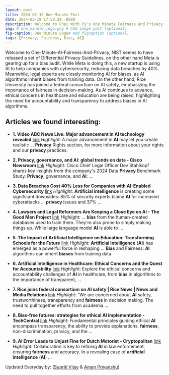 ```yaml
---
layout: post
title: 2024-02-19 One-Minute Post
date: 2024-02-19 17:59:29 -0500
description: Welcome to Chai With Py's One Minute Fairness and Privacy, which aims to provide you the current happenings in the world of Fairness, Privacy, and AI.
img: # one_minute_logo.png # Add image post (optional)
fig-caption: One Minute Logo# Add figcaption (optional)
tags: [Privacy, Fairness, Bias, AI]
---
```


Welcome to One-Minute-AI-Fairness-And-Privacy, NIST seems to have released a set of Differential Privacy Guidelines, on the other hand Meta is gearing up for a bias audit. While Meta is doing this, a new startup is using AI to help companies with cybersecurity, reducing data breaches by 40%. Meanwhile, legal experts are closely monitoring AI for biases, as AI algorithms inherit biases from training data. On the other hand, Rice University has joined a federal consortium on AI safety, emphasizing the importance of fairness in decision-making. As AI continues to advance, ethical concerns in healthcare and education are being raised, highlighting the need for accountability and transparency to address biases in AI algorithms.

## Articles we found interesting:

- **1. Video ABC News Live: Major advancement in <b>AI</b> technology revealed** [link](https://abcnews.go.com/International/video/abc-news-live-major-advancement-ai-technology-revealed-107343820)
_Highlight:_ A major advancement in <b>AI</b> may let you create realistic ... <b>Privacy</b> Rights section, for more information about your rights and our <b>privacy</b> practices.

- **2. <b>Privacy</b>, governance, and <b>AI</b>: global trends on data - Cisco Newsroom** [link](https://newsroom.cisco.com/c/r/newsroom/en/us/a/y2024/m02/privacy-governance-and-ai-global-trends-on-data.html%3Fsource%3Drss)
_Highlight:_ Cisco Chief Legal Officer Dev Stahlkopf shares key insights from the company&#39;s 2024 Data <b>Privacy</b> Benchmark Study. <b>Privacy</b>, governance, and <b>AI</b>:&nbsp;...

- **3. Data Breaches Cost 40% Less for Companies with <b>AI</b>-Enabled Cybersecurity** [link](https://www.retailtouchpoints.com/resources/data-breaches-cost-40-less-for-companies-with-ai-enabled-cybersecurity)
_Highlight:_ <b>Artificial intelligence</b> is creating some significant downsides: 85% of security experts blame <b>AI</b> for increased cyberattacks ... <b>privacy</b> issues and 37%&nbsp;...

- **4. Lawyers and Legal Reformers Are Keeping a Close Eye on <b>AI</b> - The Good Men Project** [link](https://goodmenproject.com/featured-content/lawyers-and-legal-reformers-are-keeping-a-close-eye-on-ai/)
_Highlight:_ ... <b>bias</b> from the human-created databases used to train them. They&#39;re also prone to simply making things up. While large language model <b>AI</b> is able to&nbsp;...

- **5. The Impact of <b>Artificial Intelligence</b> on Education: Transforming Schools for the Future** [link](https://medium.com/%40afraser820/the-impact-of-artificial-intelligence-on-education-transforming-schools-for-the-future-4634db2fb637%3FresponsesOpen%3Dtrue%26sortBy%3DREVERSE_CHRON)
_Highlight:_ <b>Artificial Intelligence</b> (<b>AI</b>) has emerged as a powerful force in reshaping ... <b>Bias</b> and Fairness: <b>AI</b> algorithms can inherit <b>biases</b> from training data.

- **6. <b>Artificial Intelligence</b> in Healthcare: Ethical Concerns and the Quest for Accountability** [link](https://pc-tablet.com/artificial-intelligence-in-healthcare-ethical-concerns-and-the-quest-for-accountability/)
_Highlight:_ Explore the ethical concerns and accountability challenges of <b>AI</b> in healthcare, from <b>bias</b> in algorithms to the importance of transparent,&nbsp;...

- **7. Rice joins federal consortium on <b>AI</b> safety | Rice News | News and Media Relations** [link](https://news.rice.edu/news/2024/rice-joins-federal-consortium-ai-safety)
_Highlight:_ “We are concerned about <b>AI</b> safety, trustworthiness, transparency and <b>fairness</b> in decision making. The need to pull together efforts from academia&nbsp;...

- **8. Bias-free futures: strategies for ethical <b>AI</b> implementation - TechCentral** [link](https://techcentral.co.za/bcx-strategies-ethical-ai-bcxpr/239862/)
_Highlight:_ Fundamental principles guiding ethical <b>AI</b> encompass transparency, the ability to provide explanations, <b>fairness</b>, non-discrimination, privacy, and the&nbsp;...

- **9. <b>AI</b> Error Leads to Unjust Fine for Dutch Motorist - Cryptopolitan** [link](https://www.cryptopolitan.com/ai-error-leads-to-unjust-fine-for-dutch-motorist/)
_Highlight:_ Collaboration is key to refining <b>AI</b> in law enforcement, ensuring <b>fairness</b> and accuracy. In a revealing case of <b>artificial intelligence</b> (<b>AI</b>)&nbsp;...


Updated Everyday by: (<a href="https://supritivijay.github.io/">Supriti Vijay</a> & <a href="https://amanpriyanshu.github.io/">Aman Priyanshu</a>)
